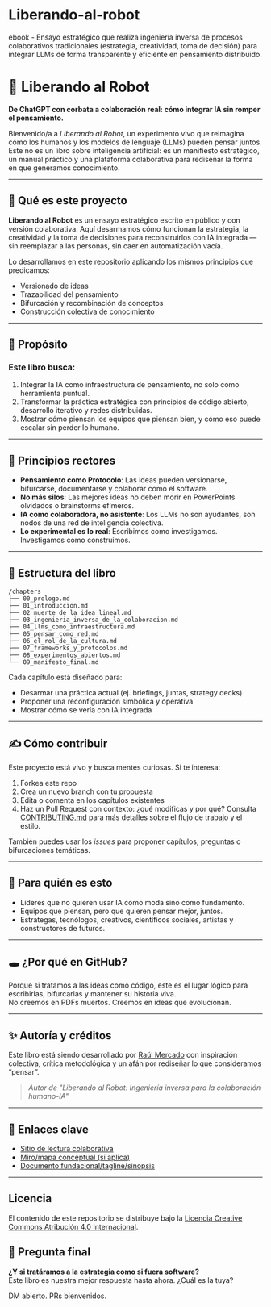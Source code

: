 # Liberando-al-robot
ebook - Ensayo estratégico que realiza ingeniería inversa de procesos colaborativos tradicionales (estrategia, creatividad, toma de decisión) para integrar LLMs de forma transparente y eficiente en pensamiento distribuido.
# 🤖 Liberando al Robot

**De ChatGPT con corbata a colaboración real: cómo integrar IA sin romper el pensamiento.**

Bienvenido/a a *Liberando al Robot*, un experimento vivo que reimagina cómo los humanos y los modelos de lenguaje (LLMs) pueden pensar juntos. Este no es un libro sobre inteligencia artificial: es un manifiesto estratégico, un manual práctico y una plataforma colaborativa para rediseñar la forma en que generamos conocimiento.

---

## 📘 Qué es este proyecto

**Liberando al Robot** es un ensayo estratégico escrito en público y con versión colaborativa. Aquí desarmamos cómo funcionan la estrategia, la creatividad y la toma de decisiones para reconstruirlos con IA integrada —sin reemplazar a las personas, sin caer en automatización vacía.

Lo desarrollamos en este repositorio aplicando los mismos principios que predicamos:  
- Versionado de ideas  
- Trazabilidad del pensamiento  
- Bifurcación y recombinación de conceptos  
- Construcción colectiva de conocimiento

---

## 🧭 Propósito

### Este libro busca:

1. Integrar la IA como infraestructura de pensamiento, no solo como herramienta puntual.  
2. Transformar la práctica estratégica con principios de código abierto, desarrollo iterativo y redes distribuidas.  
3. Mostrar cómo piensan los equipos que piensan bien, y cómo eso puede escalar sin perder lo humano.

---

## 🔑 Principios rectores

- **Pensamiento como Protocolo**: Las ideas pueden versionarse, bifurcarse, documentarse y colaborar como el software.  
- **No más silos**: Las mejores ideas no deben morir en PowerPoints olvidados o brainstorms efímeros.  
- **IA como colaboradora, no asistente**: Los LLMs no son ayudantes, son nodos de una red de inteligencia colectiva.  
- **Lo experimental es lo real**: Escribimos como investigamos. Investigamos como construimos.

---

## 🧱 Estructura del libro

```
/chapters
├── 00_prologo.md
├── 01_introduccion.md
├── 02_muerte_de_la_idea_lineal.md  
├── 03_ingenieria_inversa_de_la_colaboracion.md  
├── 04_llms_como_infraestructura.md  
├── 05_pensar_como_red.md  
├── 06_el_rol_de_la_cultura.md  
├── 07_frameworks_y_protocolos.md  
├── 08_experimentos_abiertos.md  
└── 09_manifesto_final.md  
```

Cada capítulo está diseñado para:
- Desarmar una práctica actual (ej. briefings, juntas, strategy decks)  
- Proponer una reconfiguración simbólica y operativa  
- Mostrar cómo se vería con IA integrada

---

## ✍️ Cómo contribuir

Este proyecto está vivo y busca mentes curiosas. Si te interesa:

1. Forkea este repo  
2. Crea un nuevo branch con tu propuesta  
3. Edita o comenta en los capítulos existentes  
4. Haz un Pull Request con contexto: ¿qué modificas y por qué?
Consulta [CONTRIBUTING.md](CONTRIBUTING.md) para más detalles sobre el flujo de trabajo y el estilo.

También puedes usar los *issues* para proponer capítulos, preguntas o bifurcaciones temáticas.

---

## 🧠 Para quién es esto

- Líderes que no quieren usar IA como moda sino como fundamento.  
- Equipos que piensan, pero que quieren pensar mejor, juntos.  
- Estrategas, tecnólogos, creativos, científicos sociales, artistas y constructores de futuros.

---

## 🕳️ ¿Por qué en GitHub?

Porque si tratamos a las ideas como código, este es el lugar lógico para escribirlas, bifurcarlas y mantener su historia viva.  
No creemos en PDFs muertos. Creemos en ideas que evolucionan.

---

## ✨ Autoría y créditos

Este libro está siendo desarrollado por [Raúl Mercado](https://www.linkedin.com/in/raulmercado) con inspiración colectiva, crítica metodológica y un afán por rediseñar lo que consideramos “pensar”.

> *Autor de "Liberando al Robot: Ingeniería inversa para la colaboración humano-IA"*

---

## 📎 Enlaces clave

- [Sitio de lectura colaborativa](https://lnkd.in/eSFDs5xk)  
- [Miro/mapa conceptual (si aplica)](https://example.com)  
- [Documento fundacional/tagline/sinopsis](libro_tagline_sinopsis.md)

---

## Licencia

El contenido de este repositorio se distribuye bajo la [Licencia Creative Commons Atribución 4.0 Internacional](LICENSE).

## 🚀 Pregunta final

**¿Y si tratáramos a la estrategia como si fuera software?**  
Este libro es nuestra mejor respuesta hasta ahora. ¿Cuál es la tuya?

DM abierto. PRs bienvenidos.
